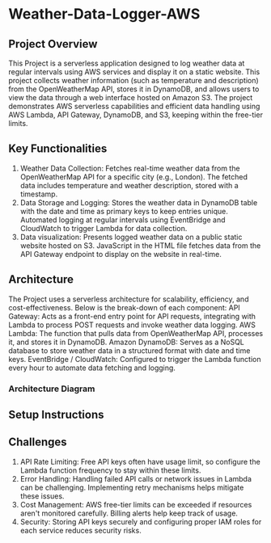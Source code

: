 # Weather-Data-Logger-AWS
## Project Overview
This Project is a serverless application designed to log weather data at regular intervals using AWS services and display it on a static website. This project collects weather information (such as temperature and description) from the OpenWeatherMap API, stores it in DynamoDB, and allows users to view the data through a web interface hosted on Amazon S3. The project demonstrates AWS serverless capabilities and efficient data handling using AWS Lambda, API Gateway, DynamoDB, and S3, keeping within the free-tier limits. 
## Key Functionalities
1. Weather Data Collection:
   Fetches real-time weather data from the OpenWeatherMap API for a specific city (e.g., London).
   The fetched data includes temperature and weather description, stored with a timestamp.
2. Data Storage and Logging:
   Stores the weather data in DynamoDB table with the date and time as primary keys to keep entries unique.
   Automated logging at regular intervals using EventBridge and CloudWatch to trigger Lambda for data collection.
3. Data visualization:
   Presents logged weather data on a public static website hosted on S3.
   JavaScript in the HTML file fetches data from the API Gateway endpoint to display on the website in real-time. 
## Architecture
The Project uses a serverless architecture for scalability, efficiency, and cost-effectiveness. Below is the break-down of each component:
  API Gateway: Acts as a front-end entry point for API requests, integrating with Lambda to process POST requests and invoke weather data logging.
  AWS Lambda: The function that pulls data from OpenWeatherMap API, processes it, and stores it in DynamoDB.
  Amazon DynamoDB: Serves as a NoSQL database to store weather data in a structured format with date and time keys.
  EventBridge / CloudWatch: Configured to trigger the Lambda function every hour to automate data fetching and logging. 
### Architecture Diagram 
## Setup Instructions
## Challenges 
1. API Rate Limiting:
   Free API keys often have usage limit, so configure the Lambda function frequency to stay within these limits.
2. Error Handling:
   Handling failed API calls or network issues in Lambda can be challenging. Implementing retry mechanisms helps mitigate these issues.
3. Cost Management:
   AWS free-tier limits can be exceeded if resources aren't monitored carefully. Billing alerts help keep track of usage.
4. Security:
   Storing API keys securely and configuring proper IAM roles for each service reduces security risks. 
